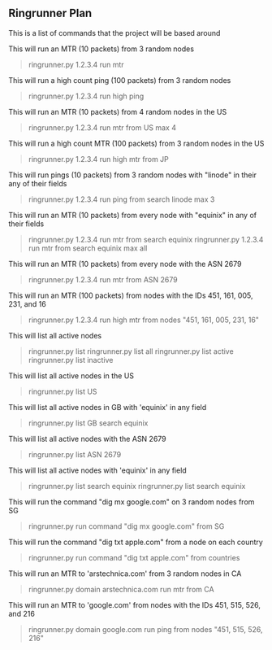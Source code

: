 ## Ringrunner Plan

This is a list of commands that the project will be based around

This will run an MTR (10 packets) from 3 random nodes
> ringrunner.py 1.2.3.4 run mtr

This will run a high count ping (100 packets) from 3 random nodes
> ringrunner.py 1.2.3.4 run high ping

This will run an MTR (10 packets) from 4 random nodes in the US
> ringrunner.py 1.2.3.4 run mtr from US max 4

This will run a high count MTR (100 packets) from 3 random nodes in the US
> ringrunner.py 1.2.3.4 run high mtr from JP

This will run pings (10 packets) from 3 random nodes with "linode" in their any of their fields
> ringrunner.py 1.2.3.4 run ping from search linode max 3

This will run an MTR (10 packets) from every node with "equinix" in any of their fields
> ringrunner.py 1.2.3.4 run mtr from search equinix
> ringrunner.py 1.2.3.4 run mtr from search equinix max all

This will run an MTR (10 packets) from every node with the ASN 2679
> ringrunner.py 1.2.3.4 run mtr from ASN 2679

This will run an MTR (100 packets) from nodes with the IDs 451, 161, 005, 231, and 16
> ringrunner.py 1.2.3.4 run high mtr from nodes "451, 161, 005, 231, 16"

This will list all active nodes
> ringrunner.py list
> ringrunner.py list all
> ringrunner.py list active
> ringrunner.py list inactive

This will list all active nodes in the US
> ringrunner.py list US

This will list all active nodes in GB with 'equinix' in any field
> ringrunner.py list GB search equinix

This will list all active nodes with the ASN 2679
> ringrunner.py list ASN 2679

This will list all active nodes with 'equinix' in any field
> ringrunner.py list search equinix
> ringrunner.py list search equinix

This will run the command "dig mx google.com" on 3 random nodes from SG
> ringrunner.py run command "dig mx google.com" from SG

This will run the command "dig txt apple.com" from a node on each country
> ringrunner.py run command "dig txt apple.com" from countries

This will run an MTR to 'arstechnica.com' from 3 random nodes in CA
> ringrunner.py domain arstechnica.com run mtr from CA

This will run an MTR to 'google.com' from nodes with the IDs 451, 515, 526, and 216
> ringrunner.py domain google.com run ping from nodes "451, 515, 526, 216"
